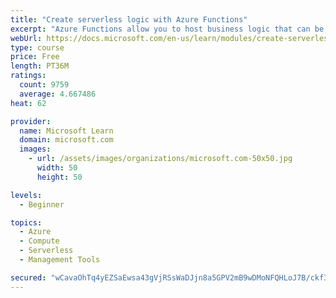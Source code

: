 ```yaml
---
title: "Create serverless logic with Azure Functions"
excerpt: "Azure Functions allow you to host business logic that can be executed without managing or provisioning server infrastructure"
webUrl: https://docs.microsoft.com/en-us/learn/modules/create-serverless-logic-with-azure-functions/
type: course
price: Free
length: PT36M
ratings:
  count: 9759
  average: 4.667486
heat: 62

provider:
  name: Microsoft Learn
  domain: microsoft.com
  images:
    - url: /assets/images/organizations/microsoft.com-50x50.jpg
      width: 50
      height: 50

levels:
  - Beginner

topics:
  - Azure
  - Compute
  - Serverless
  - Management Tools

secured: "wCavaOhTq4yEZSaEwsa43gVjRSsWaDJjn8a5GPV2mB9wDMoNFQHLoJ7B/ckf3AovMLun8mIlpcZXZX/uULvxfTR3njR4jfA0/OAWmCkoJnGMNQKiMq+w+m2WCIfAeaM74Ivkd4ynGlsw6RheqNbm3euxs12n6EKWNVJ9+IaYVPyY8STphQm+pRO2pYYXE3wd0X3GIaF43A0EOd+RJsBC6c9HGX6yJgOdPB1eoKsZX2tP1Dt+TkyFYl4SHwIlBidgZe5fBzSRs2nDrW9nwCO+0nbDrqlz0Bkv1PX0GynvJ6F+ftFSfsai7rQQ14UEr1BhdnLz0GXIs08lfYXgkerTsC2DCklCx7eAc/IlhmM16vE00Ogout8MtbMLIdXeldpyO5kU5M0EZ7IP94I2kSqmUwPpW0zvkZFP/RlTe4XYQ4Q=;w7Q3KzWq/i2wIYpEa08jjQ=="
---
```


